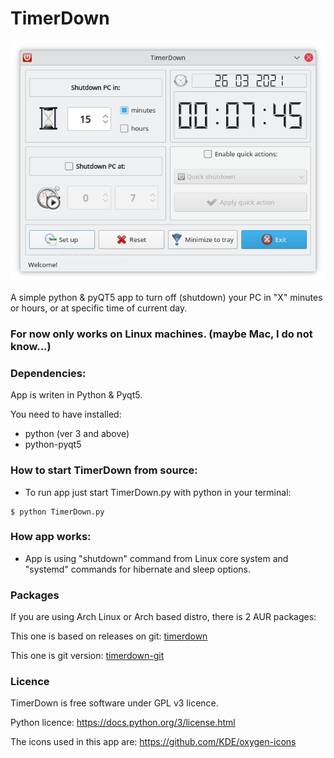 # TimerDown

![TimerDown](https://raw.githubusercontent.com/Pyntux/TimerDown/main/TimerDown.png)

A simple python &amp; pyQT5 app to turn off (shutdown) your PC in "X" minutes or hours, or at specific time of current day.

### For now only works on Linux machines. (maybe Mac, I do not know...)

### Dependencies:

App is writen in Python & Pyqt5. 
 
   You need to have installed:
 
   * python (ver 3 and above)
   * python-pyqt5
   
### How to start TimerDown from source:

- To run app just start TimerDown.py with python in your terminal:

```
$ python TimerDown.py
```

### How app works:

- App is using "shutdown" command from Linux core system and "systemd" commands for hibernate and sleep options.

### Packages

If you are using Arch Linux or Arch based distro, there is 2 AUR packages:

This one is based on releases on git:
[timerdown](https://aur.archlinux.org/packages/timerdown/)


This one is git version:
[timerdown-git](https://aur.archlinux.org/packages/timerdown-git/) 


### Licence

TimerDown is free software under GPL v3 licence.

Python licence: https://docs.python.org/3/license.html

The icons used in this app are: https://github.com/KDE/oxygen-icons
